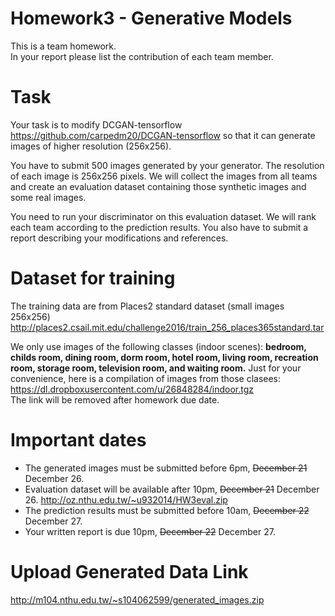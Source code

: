 # Homework3 - Generative Models 
This is a team homework.<br>
In your report please list the contribution of each team member.

# Task
Your task is to modify DCGAN-tensorflow <a>https://github.com/carpedm20/DCGAN-tensorflow</a> so that it can generate images of higher resolution (256x256).

You have to submit 500 images generated by your generator. The resolution of each image is 256x256 pixels.
We will collect the images from all teams and create an evaluation dataset containing those synthetic images and some real images.

You need to run your discriminator on this evaluation dataset. We will rank each team according to the prediction results. You also have to submit a report describing your modifications and references.

# Dataset for training
The training data are from Places2 standard dataset (small images 256x256)
<a>http://places2.csail.mit.edu/challenge2016/train_256_places365standard.tar</a>

We only use images of the following classes (indoor scenes):
<b>bedroom, childs room, dining room, dorm room, hotel room, living room, recreation room, storage room, television room, and waiting room.</b>
Just for your convenience, here is a compilation of images from those clasees:<br>
<a>https://dl.dropboxusercontent.com/u/26848284/indoor.tgz</a><br>
The link will be removed after homework due date.

# Important dates
* The generated images must be submitted before 6pm, ~~December 21~~ December 26.
* Evaluation dataset will be available after 10pm, ~~December 21~~ December 26.
<a>http://oz.nthu.edu.tw/~u932014/HW3eval.zip</a>
* The prediction results must be submitted before 10am, ~~December 22~~ December 27.
* Your written report is due 10pm, ~~December 22~~ December 27.


# Upload Generated Data Link
  http://m104.nthu.edu.tw/~s104062599/generated_images.zip
